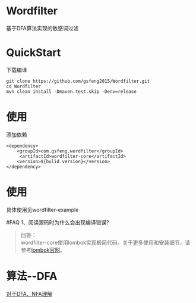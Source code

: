 # Wordfilter
基于DFA算法实现的敏感词过滤


# QuickStart
下载编译
```
git clone https://github.com/gsfeng2015/Wordfilter.git
cd Wordfilter
mvn clean install -Dmaven.test.skip -Denv=release
```

# 使用
添加依赖
```
<dependency>
    <groupId>com.gsfeng.wordfilter</groupId>
     <artifactId>wordfilter-core</artifactId>
    <version>${bulid.version}</version>
</dependency>
```

# 使用
具体使用见wordfilter-example


#FAQ
1、阅读源码时为什么会出现编译错误?
> 回答：  
   wordfilter-core使用lombok实现极简代码。关于更多使用和安装细节，请参考[lombok官网](https://projectlombok.org/download.html)。

# 算法--DFA
[对于DFA、NFA理解](https://blog.csdn.net/little_nai/article/details/52528294)

